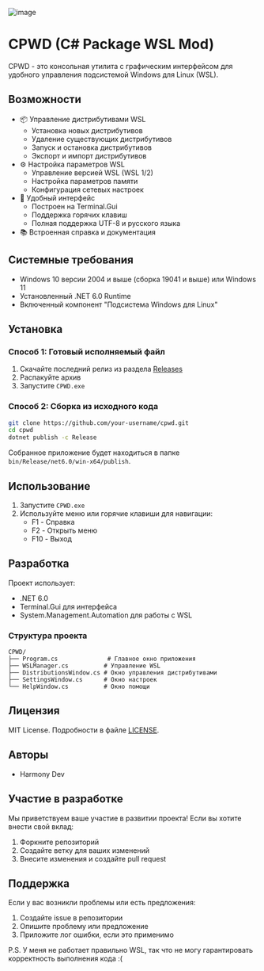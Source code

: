 ![image](https://github.com/user-attachments/assets/a6647fe4-9baa-4989-83a6-86bde2956801)

# CPWD (C# Package WSL Mod)

CPWD - это консольная утилита с графическим интерфейсом для удобного управления подсистемой Windows для Linux (WSL).


## Возможности

- 📦 Управление дистрибутивами WSL
  - Установка новых дистрибутивов
  - Удаление существующих дистрибутивов
  - Запуск и остановка дистрибутивов
  - Экспорт и импорт дистрибутивов
- ⚙️ Настройка параметров WSL
  - Управление версией WSL (WSL 1/2)
  - Настройка параметров памяти
  - Конфигурация сетевых настроек
- 🎨 Удобный интерфейс
  - Построен на Terminal.Gui
  - Поддержка горячих клавиш
  - Полная поддержка UTF-8 и русского языка
- 📚 Встроенная справка и документация

## Системные требования

- Windows 10 версии 2004 и выше (сборка 19041 и выше) или Windows 11
- Установленный .NET 6.0 Runtime
- Включенный компонент "Подсистема Windows для Linux"

## Установка

### Способ 1: Готовый исполняемый файл

1. Скачайте последний релиз из раздела [Releases](https://github.com/your-username/cpwd/releases)
2. Распакуйте архив
3. Запустите `CPWD.exe`

### Способ 2: Сборка из исходного кода

```bash
git clone https://github.com/your-username/cpwd.git
cd cpwd
dotnet publish -c Release
```

Собранное приложение будет находиться в папке `bin/Release/net6.0/win-x64/publish`.

## Использование

1. Запустите `CPWD.exe`
2. Используйте меню или горячие клавиши для навигации:
   - F1 - Справка
   - F2 - Открыть меню
   - F10 - Выход

## Разработка

Проект использует:
- .NET 6.0
- Terminal.Gui для интерфейса
- System.Management.Automation для работы с WSL

### Структура проекта

```
CPWD/
├── Program.cs              # Главное окно приложения
├── WSLManager.cs          # Управление WSL
├── DistributionsWindow.cs # Окно управления дистрибутивами
├── SettingsWindow.cs      # Окно настроек
└── HelpWindow.cs          # Окно помощи
```

## Лицензия

MIT License. Подробности в файле [LICENSE](LICENSE).

## Авторы

- Harmony Dev

## Участие в разработке

Мы приветствуем ваше участие в развитии проекта! Если вы хотите внести свой вклад:

1. Форкните репозиторий
2. Создайте ветку для ваших изменений
3. Внесите изменения и создайте pull request

## Поддержка

Если у вас возникли проблемы или есть предложения:
1. Создайте issue в репозитории
2. Опишите проблему или предложение
3. Приложите лог ошибки, если это применимо 


P.S. У меня не работает правильно WSL, так что не могу гарантировать корректность выполнения кода :(
